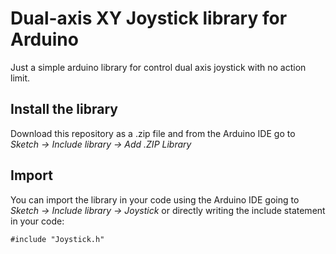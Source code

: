 # Dual-axis XY Joystick library for Arduino
Just a simple arduino library for control dual axis joystick with no action limit.

## Install the library
Download this repository as a .zip file and from the Arduino IDE go to *Sketch -> Include library -> Add .ZIP Library*

## Import
You can import the library in your code using the Arduino IDE going to *Sketch -> Include library -> Joystick*
or directly writing the include statement in your code:
```
#include "Joystick.h"
```
